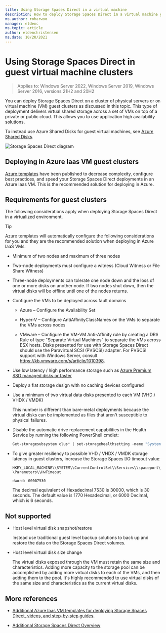 ```yaml
---
title: Using Storage Spaces Direct in a virtual machine
description: How to deploy Storage Spaces Direct in a virtual machine guest cluster - for example, in Microsoft Azure.
ms.author: roharwoo
manager: eldenc
ms.topic: article
author: eldenchristensen
ms.date: 10/20/2021
---
```


# Using Storage Spaces Direct in guest virtual machine clusters

>Applies to: Windows Server 2022, Windows Server 2019, Windows Server 2016, versions 21H2 and 20H2

You can deploy Storage Spaces Direct on a cluster of physical servers or on virtual machine (VM) guest clusters as discussed in this topic. This type of deployment delivers virtual shared storage across a set of VMs on top of a private or public cloud. This allows you to use application high availability solutions.

To instead use Azure Shared Disks for guest virtual machines, see [Azure Shared Disks](/azure/virtual-machines/windows/disks-shared).

![Storage Spaces Direct diagram](media/storage-spaces-direct-in-vm/storage-spaces-direct-in-vm.png)

## Deploying in Azure Iaas VM guest clusters

[Azure templates](https://github.com/robotechredmond/301-storage-spaces-direct-md) have been published to decrease complexity, configure best practices, and speed your Storage Spaces Direct deployments in an Azure Iaas VM. This is the recommended solution for deploying in Azure.

## Requirements for guest clusters

The following considerations apply when deploying Storage Spaces Direct in a virtualized environment.

> [!TIP]
> Azure templates will automatically configure the following considerations for you and they are the recommended solution when deploying in Azure IaaS VMs.

- Minimum of two nodes and maximum of three nodes

- Two-node deployments must configure a witness (Cloud Witness or File Share Witness)

- Three-node deployments can tolerate one node down and the loss of one or more disks on another node.  If two nodes shut down, then the virtual disks will be offline until one of the nodes returns.

- Configure the VMs to be deployed across fault domains

    - Azure – Configure the Availability Set

    - Hyper-V – Configure AntiAffinityClassNames on the VMs to separate the VMs across nodes

    - VMware – Configure the VM-VM Anti-Affinity rule by creating a DRS Rule of type "Separate Virtual Machines" to separate the VMs across ESX hosts. Disks presented for use with Storage Spaces Direct should use the Paravirtual SCSI (PVSCSI) adapter. For PVSCSI support with Windows Server, consult https://kb.vmware.com/s/article/1010398.

- Use low latency / high performance storage such as [Azure Premium SSD managed disks or faster](/azure/virtual-machines/disks-types)

- Deploy a flat storage design with no caching devices configured

- Use a minimum of two virtual data disks presented to each VM (VHD / VHDX / VMDK)

    This number is different than bare-metal deployments because the virtual disks can be implemented as files that aren't susceptible to physical failures.

- Disable the automatic drive replacement capabilities in the Health Service by running the following PowerShell cmdlet:

    ```powershell
    Get-storagesubsystem clus* | set-storagehealthsetting -name "System.Storage.PhysicalDisk.AutoReplace.Enabled" -value "False"
    ```

- To give greater resiliency to possible VHD / VHDX / VMDK storage latency in guest clusters, increase the Storage Spaces I/O timeout value:

    `HKEY_LOCAL_MACHINE\\SYSTEM\\CurrentControlSet\\Services\\spaceport\\Parameters\\HwTimeout`

    `dword: 00007530`

    The decimal equivalent of Hexadecimal 7530 is 30000, which is 30 seconds. The default value is 1770 Hexadecimal, or 6000 Decimal, which is 6 seconds.

## Not supported

- Host level virtual disk snapshot/restore

    Instead use traditional guest level backup solutions to back up and restore the data on the Storage Spaces Direct volumes.

- Host level virtual disk size change

    The virtual disks exposed through the VM must retain the same size and characteristics. Adding more capacity to the storage pool can be accomplished by adding more virtual disks to each of the VMs, and then adding them to the pool. It's highly recommended to use virtual disks of the same size and characteristics as the current virtual disks.

## More references

- [Additional Azure Iaas VM templates for deploying Storage Spaces Direct, videos, and step-by-step guides](https://techcommunity.microsoft.com/t5/Failover-Clustering/Deploying-IaaS-VM-Guest-Clusters-in-Microsoft-Azure/ba-p/372126).

- [Additional Storage Spaces Direct Overview](/azure-stack/hci/concepts/storage-spaces-direct-overview)
